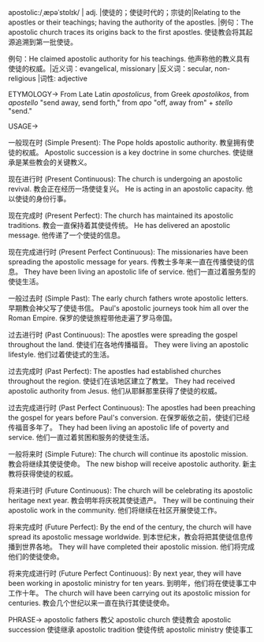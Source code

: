 apostolic:/ˌæpəˈstɒlɪk/ | adj. |使徒的；使徒时代的；宗徒的|Relating to the apostles or their teachings; having the authority of the apostles. |例句：The apostolic church traces its origins back to the first apostles. 使徒教会将其起源追溯到第一批使徒。

例句：He claimed apostolic authority for his teachings. 他声称他的教义具有使徒的权威。|近义词：evangelical, missionary |反义词：secular, non-religious |词性: adjective

ETYMOLOGY->
From Late Latin *apostolicus*, from Greek *apostolikos*, from *apostello* "send away, send forth," from *apo* "off, away from" + *stello* "send."

USAGE->

一般现在时 (Simple Present):
The Pope holds apostolic authority.  教皇拥有使徒的权威。
Apostolic succession is a key doctrine in some churches. 使徒继承是某些教会的关键教义。

现在进行时 (Present Continuous):
The church is undergoing an apostolic revival. 教会正在经历一场使徒复兴。
He is acting in an apostolic capacity. 他以使徒的身份行事。

现在完成时 (Present Perfect):
The church has maintained its apostolic traditions. 教会一直保持着其使徒传统。
He has delivered an apostolic message. 他传递了一个使徒的信息。

现在完成进行时 (Present Perfect Continuous):
The missionaries have been spreading the apostolic message for years.  传教士多年来一直在传播使徒的信息。
They have been living an apostolic life of service. 他们一直过着服务型的使徒生活。

一般过去时 (Simple Past):
The early church fathers wrote apostolic letters. 早期教会神父写了使徒书信。
Paul's apostolic journeys took him all over the Roman Empire. 保罗的使徒旅程带他走遍了罗马帝国。

过去进行时 (Past Continuous):
The apostles were spreading the gospel throughout the land.  使徒们在各地传播福音。
They were living an apostolic lifestyle. 他们过着使徒式的生活。

过去完成时 (Past Perfect):
The apostles had established churches throughout the region.  使徒们在该地区建立了教堂。
They had received apostolic authority from Jesus. 他们从耶稣那里获得了使徒的权威。

过去完成进行时 (Past Perfect Continuous):
The apostles had been preaching the gospel for years before Paul's conversion.  在保罗皈依之前，使徒们已经传福音多年了。
They had been living an apostolic life of poverty and service. 他们一直过着贫困和服务的使徒生活。

一般将来时 (Simple Future):
The church will continue its apostolic mission.  教会将继续其使徒使命。
The new bishop will receive apostolic authority. 新主教将获得使徒的权威。

将来进行时 (Future Continuous):
The church will be celebrating its apostolic heritage next year.  教会明年将庆祝其使徒遗产。
They will be continuing their apostolic work in the community. 他们将继续在社区开展使徒工作。


将来完成时 (Future Perfect):
By the end of the century, the church will have spread its apostolic message worldwide.  到本世纪末，教会将把其使徒信息传播到世界各地。
They will have completed their apostolic mission. 他们将完成他们的使徒使命。

将来完成进行时 (Future Perfect Continuous):
By next year, they will have been working in apostolic ministry for ten years.  到明年，他们将在使徒事工中工作十年。
The church will have been carrying out its apostolic mission for centuries. 教会几个世纪以来一直在执行其使徒使命。


PHRASE->
apostolic fathers  教父
apostolic church 使徒教会
apostolic succession 使徒继承
apostolic tradition 使徒传统
apostolic ministry 使徒事工
